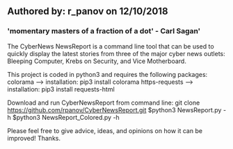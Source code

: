 <h2>Authored by: r_panov on 12/10/2018</h2>
<h3>'momentary masters of a fraction of a dot' - Carl Sagan'</h3>

<p>
The CyberNews NewsReport is a command line tool that can be used to quickly display the latest stories from three of the major cyber news outlets: Bleeping Computer, Krebs on Security, and Vice Motherboard.

This project is coded in python3 and requires the following packages:
colorama          --> installation: pip3 install colorama
https-requests    --> installation: pip3 install requests-html

Download and run CyberNewsReport from command line:
git clone https://github.com/rpanov/CyberNewsReport.git
$python3 NewsReport.py -h
$python3 NewsReport_Colored.py -h

Please feel free to give advice, ideas, and opinions on how it can be improved!
Thanks.
</p>
